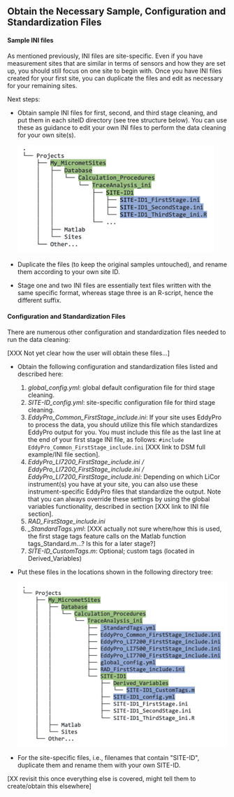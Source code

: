 ## Obtain the Necessary Sample, Configuration and Standardization Files

#### Sample INI files

As mentioned previously, INI files are site-specific. Even if you have measurement sites that are similar in terms of sensors and how they are set up, you should still focus on one site to begin with. Once you have INI files created for your first site, you can duplicate the files and edit as necessary for your remaining sites.

Next steps:

* Obtain sample INI files for first, second, and third stage cleaning, and put them in each siteID directory (see tree structure below). You can use these as guidance to edit your own INI files to perform the data cleaning for your own site(s).
 
    <img src="images/directory_trees/DirectoryTree6.jpg" alt="DirectoryTree:INI_FileLocation" width="450"/>

* Duplicate the files (to keep the original samples untouched), and rename them according to your own site ID.

* Stage one and two INI files are essentially text files written with the same specific format, whereas stage three is an R-script, hence the different suffix. 

#### Configuration and Standardization Files

There are numerous other configuration and standardization files needed to run the data cleaning: 

[XXX Not yet clear how the user will obtain these files...]
* Obtain the following configuration and standardization files listed and described here:
    1. *global_config.yml*: global default configuration file for third stage cleaning.
    2. *SITE-ID_config.yml*: site-specific configuration file for third stage cleaning.
    3. *EddyPro_Common_FirstStage_include.ini*: If your site uses EddyPro to process the data, you should utilize this file which standardizes EddyPro output for you. You must include this file as the last line at the end of your first stage INI file, as follows: `#include EddyPro_Common_FirstStage_include.ini` [XXX link to DSM full example/INI file section].
    4. *EddyPro_LI7200_FirstStage_include.ini / EddyPro_LI7200_FirstStage_include.ini / EddyPro_LI7200_FirstStage_include.ini*: Depending on which LiCor instrument(s) you have at your site, you can also use these instrument-specific EddyPro files that standardize the output. Note that you can always override these settings by using the global variables functionality, described in section [XXX link to INI file section].
    5. *RAD_FirstStage_include.ini*
    6. *_StandardTags.yml*: [XXX actually not sure where/how this is used, the first stage tags feature calls on the Matlab function tags_Standard.m...? Is this for a later stage?]
    7. *SITE-ID_CustomTags.m*: Optional; custom tags (located in Derived_Variables)

* Put these files in the locations shown in the following directory tree:

    <img src="images/directory_trees/DirectoryTree7a.jpg" alt="DirectoryTree:ConfigFileLocations" width="500"/>

* For the site-specific files, i.e., filenames that contain "SITE-ID", duplicate them and rename them with your own SITE-ID. 

[XX revisit this once everything else is covered, might tell them to create/obtain this elsewhere] 
